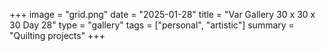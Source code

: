 +++
image = "grid.png"
date = "2025-01-28"
title = "Var Gallery 30 x 30 x 30 Day 28"
type = "gallery"
tags = ["personal", "artistic"]
summary = "Quilting projects"
+++
